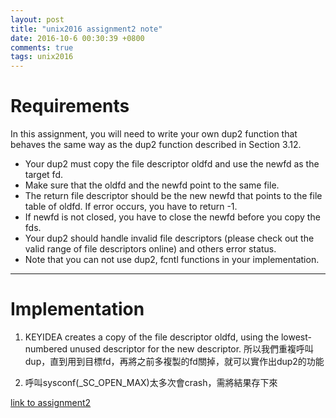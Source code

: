 ```yaml
---
layout: post
title: "unix2016 assignment2 note"
date: 2016-10-6 00:30:39 +0800
comments: true
tags: unix2016
---
```


# Requirements

In this assignment, you will need to write your own dup2 function that behaves the same way as the dup2 function described in Section 3.12.
<!--more-->
- Your dup2 must copy the file descriptor oldfd and use the newfd as the target fd.
- Make sure that the oldfd and the newfd point to the same file.
- The return file descriptor should be the new newfd that points to the file table of oldfd. If error occurs, you have to return -1.
- If newfd is not closed, you have to close the newfd before you copy the fds.
- Your dup2 should handle invalid file descriptors (please check out the valid range of file descriptors online) and others error status.
- Note that you can not use dup2, fcntl functions in your implementation.

---

# Implementation
1. KEYIDEA creates a copy of the file descriptor oldfd, using the lowest-numbered unused descriptor for the new descriptor.
所以我們重複呼叫dup，直到用到目標fd，再將之前多複製的fd關掉，就可以實作出dup2的功能

2. 呼叫sysconf(_SC_OPEN_MAX)太多次會crash，需將結果存下來

[link to assignment2](https://github.com/king4sam/nthu-unix2016/tree/master/assignment2)